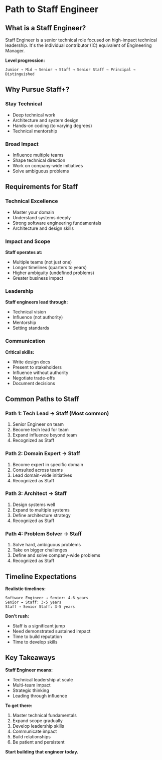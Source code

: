 # Path to Staff Engineer

## What is a Staff Engineer?

Staff Engineer is a senior technical role focused on high-impact technical leadership. It's the individual contributor (IC) equivalent of Engineering Manager.

**Level progression:**
```
Junior → Mid → Senior → Staff → Senior Staff → Principal → Distinguished
```

## Why Pursue Staff+?

### Stay Technical
- Deep technical work
- Architecture and system design
- Hands-on coding (to varying degrees)
- Technical mentorship

### Broad Impact
- Influence multiple teams
- Shape technical direction
- Work on company-wide initiatives
- Solve ambiguous problems

## Requirements for Staff

### Technical Excellence
- Master your domain
- Understand systems deeply
- Strong software engineering fundamentals
- Architecture and design skills

### Impact and Scope
**Staff operates at:**
- Multiple teams (not just one)
- Longer timelines (quarters to years)
- Higher ambiguity (undefined problems)
- Greater business impact

### Leadership
**Staff engineers lead through:**
- Technical vision
- Influence (not authority)
- Mentorship
- Setting standards

### Communication
**Critical skills:**
- Write design docs
- Present to stakeholders
- Influence without authority
- Negotiate trade-offs
- Document decisions

## Common Paths to Staff

### Path 1: Tech Lead → Staff (Most common)
1. Senior Engineer on team
2. Become tech lead for team
3. Expand influence beyond team
4. Recognized as Staff

### Path 2: Domain Expert → Staff
1. Become expert in specific domain
2. Consulted across teams
3. Lead domain-wide initiatives
4. Recognized as Staff

### Path 3: Architect → Staff
1. Design systems well
2. Expand to multiple systems
3. Define architecture strategy
4. Recognized as Staff

### Path 4: Problem Solver → Staff
1. Solve hard, ambiguous problems
2. Take on bigger challenges
3. Define and solve company-wide problems
4. Recognized as Staff

## Timeline Expectations

**Realistic timelines:**
```
Software Engineer → Senior: 4-6 years
Senior → Staff: 3-5 years
Staff → Senior Staff: 3-5 years
```

**Don't rush:**
- Staff is a significant jump
- Need demonstrated sustained impact
- Time to build reputation
- Time to develop skills

## Key Takeaways

**Staff Engineer means:**
- Technical leadership at scale
- Multi-team impact
- Strategic thinking
- Leading through influence

**To get there:**
1. Master technical fundamentals
2. Expand scope gradually
3. Develop leadership skills
4. Communicate impact
5. Build relationships
6. Be patient and persistent

**Start building that engineer today.**
